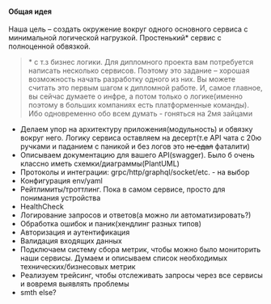 #### Общая идея
Наша цель – создать окружение вокруг одного основного сервиса с минимальной логической нагрузкой. 
Простенький* сервис c полноценной обвязкой.


> \* c т.з бизнес логики.
Для дипломного проекта вам потребуется написать несколько сервисов. Поэтому это задание – хорошая возможность начать разработку одного из них. Вы можете считать это первым шагом к дипломной работе. И, самое главное, вы сейчас думаете о инфре, а потом только о логике(именно поэтому в больших компаниях есть платформенные команды). Ибо одновременно обо всем думать - гоняться на 2мя зайцами

  - Делаем упор на архитектуру приложения(модульность) и обвязку вокруг него. Логику сервиса оставляем на десерт(т.е API чата c 20ю ручками и паданием с паникой и без логов это ~~не сдал~~ фаталити)
  - Описываем документацию для вашего API(swagger). Было б очень классно иметь схемки/диаграммы(PlantUML)
  - Протоколы и интеграции: grpc/http/graphql/socket/etc. - на выбор
  - Конфигурация env/yaml 
  - Рейтлимиты/троттлинг. Пока в самом сервисе, просто для понимания устройства
  - HealthCheck
  - Логирование запросов и ответов(а можно ли автоматизировать?)
  - Обработка ошибок и паник(хендлинг разных типов)
  - Авторизация и аутентификация
  - Валидация входящих данных
  - Подключаем систему сбора метрик, чтобы можно было мониторить наши сервисы. Думаем и описываем список необходимых технических/бизнесовых метрик
  - Реализуем трейсинг, чтобы отслеживать запросы через все сервисы и вовремя выявлять проблемы
  - smth else?
